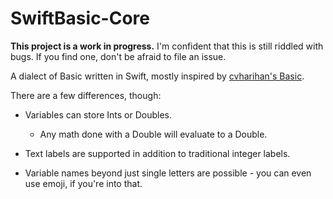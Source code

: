 # SwiftBasic-Core
**This project is a work in progress.** I'm confident that this is still riddled with bugs. If you find one, don't be afraid to file an issue.

A dialect of Basic written in Swift, mostly inspired by [cvharihan's Basic](https://github.com/cvhariharan/Tiny-Basic).

There are a few differences, though:

* Variables can store Ints or Doubles.
	* Any math done with a Double will evaluate to a Double.

* Text labels are supported in addition to traditional integer labels.

* Variable names beyond just single letters are possible - you can even use emoji, if you're into that.

